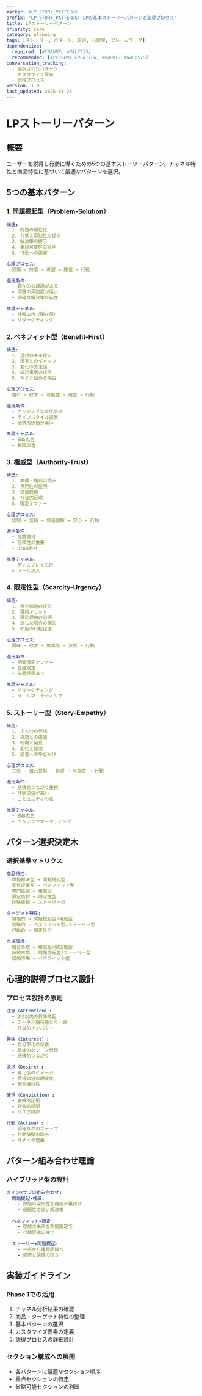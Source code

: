 ```yaml
---
marker: #LP_STORY_PATTERNS
prefix: "LP_STORY_PATTERNS: LPの基本ストーリーパターンと説得プロセス"
title: LPストーリーパターン
priority: core
category: planning
tags: [ストーリー, パターン, 説得, 心理学, フレームワーク]
dependencies:
  required: [#CHANNEL_ANALYSIS]
  recommended: [#PERSONA_CREATION, #MARKET_ANALYSIS]
conversation_tracking:
  - 選択されたパターン
  - カスタマイズ要素
  - 説得プロセス
version: 1.0
last_updated: 2025-01-25
---
```


# LPストーリーパターン

## 概要
ユーザーを説得し行動に導くための5つの基本ストーリーパターン。チャネル特性と商品特性に基づいて最適なパターンを選択。

## 5つの基本パターン

### 1. 問題提起型（Problem-Solution）
```yaml
構造:
  1. 問題の顕在化
  2. 共感と深刻性の提示
  3. 解決策の提示
  4. 実現可能性の証明
  5. 行動への誘導

心理プロセス:
  認識 → 共感 → 希望 → 確信 → 行動

適用条件:
  - 顕在的な課題がある
  - 問題の深刻度が高い
  - 明確な解決策が存在

推奨チャネル:
  - 検索広告（顕在層）
  - リターゲティング
```

### 2. ベネフィット型（Benefit-First）
```yaml
構造:
  1. 理想の未来提示
  2. 現実とのギャップ
  3. 変化の方法論
  4. 成功事例の提示
  5. 今すぐ始める理由

心理プロセス:
  憧れ → 欲求 → 可能性 → 確信 → 行動

適用条件:
  - ポジティブな変化訴求
  - ライフスタイル提案
  - 感情的価値が高い

推奨チャネル:
  - SNS広告
  - 動画広告
```

### 3. 権威型（Authority-Trust）
```yaml
構造:
  1. 実績・権威の提示
  2. 専門性の証明
  3. 価値提案
  4. 社会的証明
  5. 限定オファー

心理プロセス:
  認知 → 信頼 → 価値理解 → 安心 → 行動

適用条件:
  - 高額商材
  - 信頼性が重要
  - BtoB商材

推奨チャネル:
  - ディスプレイ広告
  - メール流入
```

### 4. 限定性型（Scarcity-Urgency）
```yaml
構造:
  1. 希少価値の提示
  2. 獲得メリット
  3. 限定理由の説明
  4. 逃した場合の損失
  5. 即座の行動促進

心理プロセス:
  興味 → 欲求 → 焦燥感 → 決断 → 行動

適用条件:
  - 期間限定オファー
  - 在庫限定
  - 先着特典あり

推奨チャネル:
  - リマーケティング
  - メールマーケティング
```

### 5. ストーリー型（Story-Empathy）
```yaml
構造:
  1. 主人公の登場
  2. 課題との遭遇
  3. 転機と発見
  4. 変化と成功
  5. 読者への呼びかけ

心理プロセス:
  共感 → 自己投影 → 希望 → 可能性 → 行動

適用条件:
  - 感情的つながり重視
  - 体験価値が高い
  - コミュニティ形成

推奨チャネル:
  - SNS広告
  - コンテンツマーケティング
```

## パターン選択決定木

### 選択基準マトリクス
```yaml
商品特性:
  課題解決型 → 問題提起型
  変化提案型 → ベネフィット型
  専門性高 → 権威型
  限定商材 → 限定性型
  体験重視 → ストーリー型

ターゲット特性:
  論理的 → 問題提起型/権威型
  感情的 → ベネフィット型/ストーリー型
  行動的 → 限定性型

市場環境:
  競合多数 → 権威型/限定性型
  新規市場 → 問題提起型/ストーリー型
  成熟市場 → ベネフィット型
```

## 心理的説得プロセス設計

### プロセス設計の原則
```yaml
注意（Attention）:
  - 3秒以内の興味喚起
  - チャネル期待値との一致
  - 視覚的インパクト

興味（Interest）:
  - 自分事化の促進
  - 具体的なシーン想起
  - 感情的つながり

欲求（Desire）:
  - 変化後のイメージ
  - 獲得価値の明確化
  - 競合優位性

確信（Conviction）:
  - 客観的証拠
  - 社会的証明
  - リスク排除

行動（Action）:
  - 明確な次のステップ
  - 行動障壁の除去
  - 今すぐの理由
```

## パターン組み合わせ理論

### ハイブリッド型の設計
```yaml
メイン×サブの組み合わせ:
  問題提起×権威:
    - 課題の深刻性を権威が裏付け
    - 信頼性の高い解決策
    
  ベネフィット×限定:
    - 理想の未来を期間限定で
    - 行動促進の強化
    
  ストーリー×問題提起:
    - 共感から課題認識へ
    - 感情と論理の両立
```

## 実装ガイドライン

### Phase 1での活用
1. チャネル分析結果の確認
2. 商品・ターゲット特性の整理
3. 基本パターンの選択
4. カスタマイズ要素の定義
5. 説得プロセスの詳細設計

### セクション構成への展開
- 各パターンに最適なセクション順序
- 重点セクションの特定
- 省略可能セクションの判断